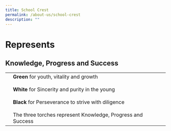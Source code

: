 ```yaml
---
title: School Crest
permalink: /about-us/school-crest
description: ""
---
```

# Represents
## Knowledge, Progress and Success

<table border="0" align="center">

  <tr>
    <td><img src="https://d33wubrfki0l68.cloudfront.net/52a6ee366b244de23b8b1a2d8a70c25ef7ea1f1d/f37b7/images/rgps-logo-2008.png" alt=""></td>
		<td><strong>Green</strong> for youth, vitality and growth <br><br><strong>White</strong> for Sincerity and purity in the young<br><br><strong>Black</strong> for Perseverance to strive with diligence<br><br>The three torches represent Knowledge, Progress and Success</td>
  </tr>
</table>